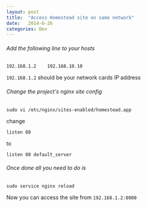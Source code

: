 ```yaml
---
layout: post
title:  "Access Homestead site on same network"
date:   2014-6-26
categories: Dev
---
```


###### Add the following line to your hosts

```
192.168.1.2    192.168.10.10
```

`192.168.1.2` should be your network cards IP address

###### Change the project's nginx site config

```
sudo vi /etc/nginx/sites-enabled/homestead.app
```

change

```
listen 80
```

to

```
listen 80 default_server
```

###### Once done all you need to do is

```
sudo service nginx reload
```

Now you can access the site from `192.168.1.2:8000`
